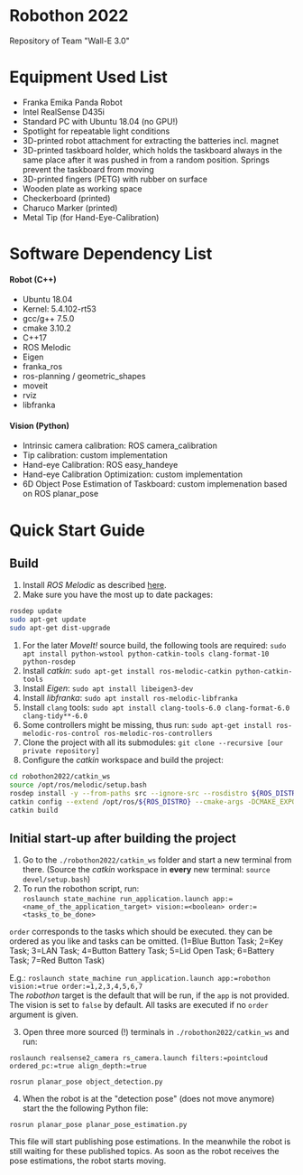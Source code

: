 # Robothon 2022
Repository of Team "Wall-E 3.0"

# Equipment Used List
- Franka Emika Panda Robot
- Intel RealSense D435i
- Standard PC with Ubuntu 18.04 (no GPU!)
- Spotlight for repeatable light conditions
- 3D-printed robot attachment for extracting the batteries incl. magnet
- 3D-printed taskboard holder, which holds the taskboard always in the same place after it was pushed in from a random position. Springs prevent the taskboard from moving
- 3D-printed fingers (PETG) with rubber on surface
- Wooden plate as working space
- Checkerboard (printed)
- Charuco Marker (printed)
- Metal Tip (for Hand-Eye-Calibration)

# Software Dependency List
#### Robot (C++)
- Ubuntu 18.04
- Kernel: 5.4.102-rt53
- gcc/g++ 7.5.0
- cmake 3.10.2
- C++17
- ROS Melodic
- Eigen
- franka_ros
- ros-planning / geometric_shapes
- moveit
- rviz
- libfranka

#### Vision (Python)
- Intrinsic camera calibration: ROS camera_calibration
- Tip calibration: custom implementation
- Hand-eye Calibration: ROS easy_handeye
- Hand-eye Calibration Optimization: custom implementation
- 6D Object Pose Estimation of Taskboard: custom implemenation based on ROS planar_pose

# Quick Start Guide
## Build
1. Install *ROS Melodic* as described [here](http://wiki.ros.org/melodic/Installation/Ubuntu).
1. Make sure you have the most up to date packages:
```bash
rosdep update
sudo apt-get update
sudo apt-get dist-upgrade
```
1. For the later *MoveIt!* source build, the following tools are required:
` sudo apt install python-wstool python-catkin-tools clang-format-10 python-rosdep `
1. Install *catkin*: `sudo apt-get install ros-melodic-catkin python-catkin-tools`
1. Install *Eigen*: `sudo apt install libeigen3-dev`
1. Install *libfranka*: `sudo apt install ros-melodic-libfranka`
1. Install `clang` tools: `sudo apt install clang-tools-6.0 clang-format-6.0 clang-tidy**-6.0`
1. Some controllers might be missing, thus run: `sudo apt-get install ros-melodic-ros-control ros-melodic-ros-controllers`
1. Clone the project with all its submodules: `git clone --recursive [our private repository]`
1. Configure the *catkin* workspace and build the project:
```bash
cd robothon2022/catkin_ws
source /opt/ros/melodic/setup.bash
rosdep install -y --from-paths src --ignore-src --rosdistro ${ROS_DISTRO}
catkin config --extend /opt/ros/${ROS_DISTRO} --cmake-args -DCMAKE_EXPORT_COMPILE_COMMANDS=ON -DCMAKE_BUILD_TYPE=Release
catkin build
```


## Initial start-up after building the project
1. Go to the `./robothon2022/catkin_ws` folder and start a new terminal from there. (Source the *catkin* workspace in **every** new terminal: `source devel/setup.bash`)
2. To run the robothon script, run:  
`roslaunch state_machine run_application.launch app:=<name_of_the_application_target> vision:=<boolean> order:=<tasks_to_be_done>`  

`order` corresponds to the tasks which should be executed. they can be ordered as you like and tasks can be omitted. (1=Blue Button Task; 2=Key Task; 3=LAN Task; 4=Button Battery Task; 5=Lid Open Task; 6=Battery Task; 7=Red Button Task)

E.g.: `roslaunch state_machine run_application.launch app:=robothon vision:=true order:=1,2,3,4,5,6,7`  
The *robothon* target is the default that will be run, if the `app` is not provided. The vision  is set to `false` by default. All tasks are executed if no `order` argument is given.

3. Open three more sourced (!) terminals in `./robothon2022/catkin_ws` and run:

`roslaunch realsense2_camera rs_camera.launch filters:=pointcloud ordered_pc:=true align_depth:=true`

`rosrun planar_pose object_detection.py`

4. When the robot is at the "detection pose" (does not move anymore) start the the following Python file:

`rosrun planar_pose planar_pose_estimation.py`

This file will start publishing pose estimations. In the meanwhile the robot is still waiting for these published topics. As soon as the robot receives the pose estimations, the robot starts moving.
